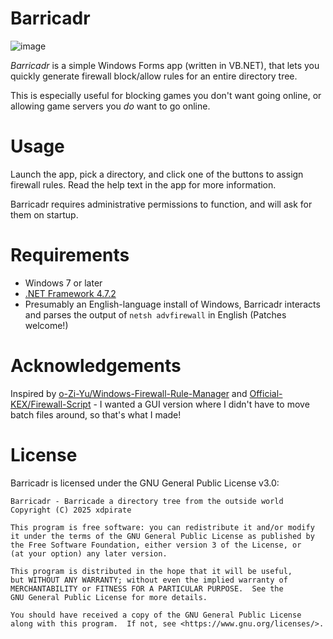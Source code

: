 # Barricadr

![image](https://github.com/user-attachments/assets/c30ae90d-6ae4-4c3e-858a-ddb9559d5841)

*Barricadr* is a simple Windows Forms app (written in VB.NET), that lets you quickly generate firewall block/allow rules for an entire directory tree.

This is especially useful for blocking games you don't want going online, or allowing game servers you *do* want to go online.

# Usage

Launch the app, pick a directory, and click one of the buttons to assign firewall rules. Read the help text in the app for more information.

Barricadr requires administrative permissions to function, and will ask for them on startup.

# Requirements

* Windows 7 or later
* [.NET Framework 4.7.2](https://support.microsoft.com/en-us/topic/microsoft-net-framework-4-7-2-offline-installer-for-windows-05a72734-2127-a15d-50cf-daf56d5faec2)
* Presumably an English-language install of Windows, Barricadr interacts and parses the output of `netsh advfirewall` in English (Patches welcome!)

# Acknowledgements

Inspired by [o-Zi-Yu/Windows-Firewall-Rule-Manager](https://github.com/o-Zi-Yu/Windows-Firewall-Rule-Manager/) and [Official-KEX/Firewall-Script](https://github.com/Official-KEX/Firewall-Script) - I wanted a GUI version where I didn't have to move batch files around, so that's what I made!

# License

Barricadr is licensed under the GNU General Public License v3.0:

    Barricadr - Barricade a directory tree from the outside world 
    Copyright (C) 2025 xdpirate

    This program is free software: you can redistribute it and/or modify
    it under the terms of the GNU General Public License as published by
    the Free Software Foundation, either version 3 of the License, or
    (at your option) any later version.

    This program is distributed in the hope that it will be useful,
    but WITHOUT ANY WARRANTY; without even the implied warranty of
    MERCHANTABILITY or FITNESS FOR A PARTICULAR PURPOSE.  See the
    GNU General Public License for more details.

    You should have received a copy of the GNU General Public License
    along with this program.  If not, see <https://www.gnu.org/licenses/>.
